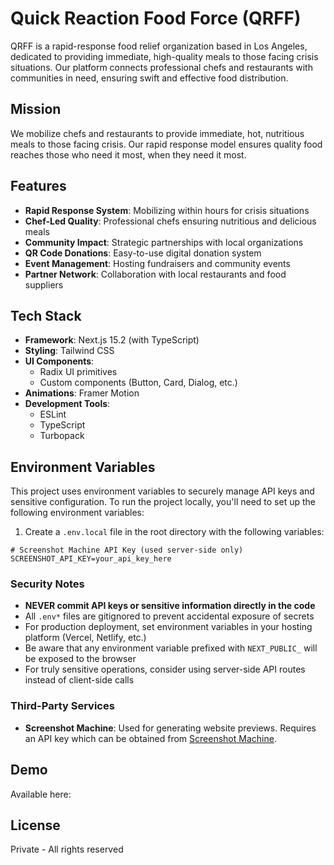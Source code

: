 # Quick Reaction Food Force (QRFF)

QRFF is a rapid-response food relief organization based in Los Angeles, dedicated to providing immediate, high-quality meals to those facing crisis situations. Our platform connects professional chefs and restaurants with communities in need, ensuring swift and effective food distribution.

## Mission

We mobilize chefs and restaurants to provide immediate, hot, nutritious meals to those facing crisis. Our rapid response model ensures quality food reaches those who need it most, when they need it most.

## Features

- **Rapid Response System**: Mobilizing within hours for crisis situations
- **Chef-Led Quality**: Professional chefs ensuring nutritious and delicious meals
- **Community Impact**: Strategic partnerships with local organizations
- **QR Code Donations**: Easy-to-use digital donation system
- **Event Management**: Hosting fundraisers and community events
- **Partner Network**: Collaboration with local restaurants and food suppliers

## Tech Stack

- **Framework**: Next.js 15.2 (with TypeScript)
- **Styling**: Tailwind CSS
- **UI Components**: 
  - Radix UI primitives
  - Custom components (Button, Card, Dialog, etc.)
- **Animations**: Framer Motion
- **Development Tools**: 
  - ESLint
  - TypeScript
  - Turbopack

## Environment Variables

This project uses environment variables to securely manage API keys and sensitive configuration. To run the project locally, you'll need to set up the following environment variables:

1. Create a `.env.local` file in the root directory with the following variables:

```
# Screenshot Machine API Key (used server-side only)
SCREENSHOT_API_KEY=your_api_key_here
```

### Security Notes

- **NEVER commit API keys or sensitive information directly in the code**
- All `.env*` files are gitignored to prevent accidental exposure of secrets
- For production deployment, set environment variables in your hosting platform (Vercel, Netlify, etc.)
- Be aware that any environment variable prefixed with `NEXT_PUBLIC_` will be exposed to the browser
- For truly sensitive operations, consider using server-side API routes instead of client-side calls

### Third-Party Services

- **Screenshot Machine**: Used for generating website previews. Requires an API key which can be obtained from [Screenshot Machine](https://www.screenshotmachine.com/).

## Demo
Available here:

## License

Private - All rights reserved
